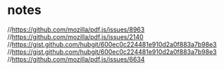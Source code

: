 # notes
//https://github.com/mozilla/pdf.js/issues/8963
//https://github.com/mozilla/pdf.js/issues/2140
//https://gist.github.com/hubgit/600ec0c224481e910d2a0f883a7b98e3
//https://gist.github.com/hubgit/600ec0c224481e910d2a0f883a7b98e3
//https://github.com/mozilla/pdf.js/issues/6634 